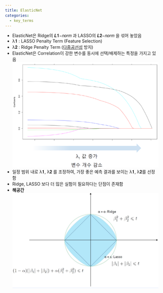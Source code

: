 ```yaml
---
title: ElasticNet
categories:
  - key_terms
---
```


- ElasticNet은 Ridge의 𝑳𝟏−𝑛𝑜𝑟𝑚 과 LASSO의 𝑳𝟐−𝑛𝑜𝑟𝑚 을 섞어 놓았음
- λ𝟏 : LASSO Penalty Term (Feature Selection) 
- λ𝟐 : Ridge Penalty Term ([다중공선성](https://code7ssage.github.io/key_terms/다중공선성/) 방지) 
- ElasticNet은 Correlation이 강한 변수를 동시에 선택/배제하는 특정을 가지고 있음
	![image](https://github.com/code7ssage/code7ssage.github.io/blob/master/assets/attached%20file/Pasted%20image%2020240104145931.png?raw=true)
- 일정 범위 내로 λ𝟏, λ𝟐 를 조정하여, 가장 좋은 예측 결과를 보이는 λ𝟏, λ𝟐를 선정함 
- Ridge, LASSO 보다 더 많은 실험이 필요하다는 단점이 존재함
- **해공간**
	![image](https://github.com/code7ssage/code7ssage.github.io/blob/master/assets/attached%20file/Pasted%20image%2020240104150051.png?raw=true)
